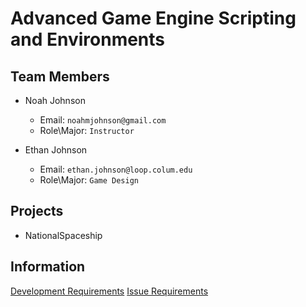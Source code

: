 # Advanced Game Engine Scripting and Environments

## Team Members

- Noah Johnson
    - Email: `noahmjohnson@gmail.com`
    - Role\Major: `Instructor`

- Ethan Johnson
    - Email: `ethan.johnson@loop.colum.edu`
    - Role\Major: `Game Design`

## Projects
- NationalSpaceship <a href="https://github.com/IAMColumbia/NationalSpaceship.git"><i class="fa fa-git-square"></i></a>

## Information
<a href="development.md" title="Development">Development Requirements</a>
<a href="issue_requirements.md" title="Issue Requirements">Issue Requirements</a>
